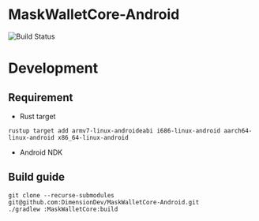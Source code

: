 # MaskWalletCore-Android
![Build Status](https://github.com/DimensionDev/MaskWalletCore-Android/workflows/Android/badge.svg)


# Development

## Requirement
- Rust target
```
rustup target add armv7-linux-androideabi i686-linux-android aarch64-linux-android x86_64-linux-android
```
- Android NDK

## Build guide
```
git clone --recurse-submodules git@github.com:DimensionDev/MaskWalletCore-Android.git
./gradlew :MaskWalletCore:build
```